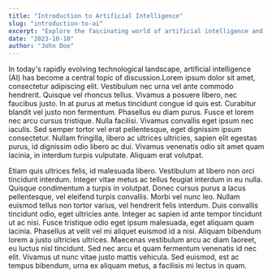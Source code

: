 ```yaml
---
title: "Introduction to Artificial Intelligence"
slug: "introduction-to-ai"
excerpt: "Explore the fascinating world of artificial intelligence and its applications."
date: "2023-10-10"
author: "John Doe"
---
```


In today's rapidly evolving technological landscape, artificial intelligence (AI) has become a central topic of discussion.Lorem ipsum dolor sit amet, consectetur adipiscing elit. Vestibulum nec urna vel ante commodo hendrerit. Quisque vel rhoncus tellus. Vivamus a posuere libero, nec faucibus justo. In at purus at metus tincidunt congue id quis est. Curabitur blandit vel justo non fermentum. Phasellus eu diam purus. Fusce et lorem nec arcu cursus tristique. Nulla facilisi. Vivamus convallis eget ipsum nec iaculis. Sed semper tortor vel erat pellentesque, eget dignissim ipsum consectetur. Nullam fringilla, libero ac ultrices ultricies, sapien elit egestas purus, id dignissim odio libero ac dui. Vivamus venenatis odio sit amet quam lacinia, in interdum turpis vulputate. Aliquam erat volutpat.

Etiam quis ultrices felis, id malesuada libero. Vestibulum at libero non orci tincidunt interdum. Integer vitae metus ac tellus feugiat interdum in eu nulla. Quisque condimentum a turpis in volutpat. Donec cursus purus a lacus pellentesque, vel eleifend turpis convallis. Morbi vel nunc leo. Nullam euismod tellus non tortor varius, vel hendrerit felis interdum. Duis convallis tincidunt odio, eget ultricies ante. Integer ac sapien id ante tempor tincidunt ut ac nisi. Fusce tristique odio eget ipsum malesuada, eget aliquam quam lacinia. Phasellus at velit vel mi aliquet euismod id a nisi. Aliquam bibendum lorem a justo ultricies ultrices. Maecenas vestibulum arcu ac diam laoreet, eu luctus nisl tincidunt. Sed nec arcu et quam fermentum venenatis id nec elit. Vivamus ut nunc vitae justo mattis vehicula. Sed euismod, est ac tempus bibendum, urna ex aliquam metus, a facilisis mi lectus in quam.
